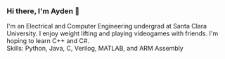 ### Hi there, I'm Ayden 👋

I'm an Electrical and Computer Engineering undergrad at Santa Clara University. I enjoy weight lifting and playing videogames with friends. I'm hoping to learn C++ and C#.
<br>Skills: Python, Java, C, Verilog, MATLAB, and ARM Assembly
